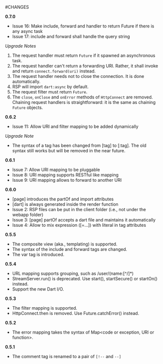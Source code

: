 #CHANGES

**0.7.0**

* Issue 16: Make include, forward and handler to return Future if there is any async task
* Issue 17: include and forward shall handle the query string

*Upgrade Notes*

1. The request handler must return `Future` if it spawned an asynchronous task.
2. The request handler can't return a forwarding URI. Rather, it shall invoke and return `connect.forward(uri)` instead.
3. The request handler needs not to close the connection. It is done automatically.
4. RSP will import `dart:async` by default.
5. The request filter must return `Future`.
6. The `close`, `onClose` and `onError` methods of `HttpConnect` are removed. Chaining request handlers is straightforward: it is the same as chaining `Future` objects.

**0.6.2**

* Issue 11: Allow URI and filter mapping to be added dynamically

*Upgrade Note*

* The syntax of a tag has been changed from [tag] to [:tag]. The old syntax still works
but will be removed in the near future.

**0.6.1**

* Issue 7: Allow URI mapping to be pluggable
* Issue 8: URI mapping supports RESTful like mapping
* Issue 9: URI mapping allows to forward to another URI

**0.6.0**

* [page] introduces the partOf and import attributes
* [dart] is always generated inside the render function
* Issue 2: RSP files can be put in the client folder (i.e., not under the webapp folder)
* Issue 3: [page] partOf accepts a dart file and maintains it automatically
* Issue 4: Allow to mix expression ([=...]) with literal in tag attributes

**0.5.5**

* The composite view (aka., templating) is supported.
* The syntax of the include and forward tags are changed.
* The var tag is introduced.

**0.5.4**

* URL mapping supports grouping, such as /user/(name:[^/]*)
* StreamServer.run() is deprecated. Use start(), startSecure() or startOn() instead.
* Support the new Dart I/O.

**0.5.3**

* The filter mapping is supported.
* HttpConnect.then is removed. Use Future.catchError() instead.

**0.5.2**

* The error mapping takes the syntax of Map<code or exception, URI or function>.

**0.5.1**

* The comment tag is renamed to a pair of `[!--` and `--]`
